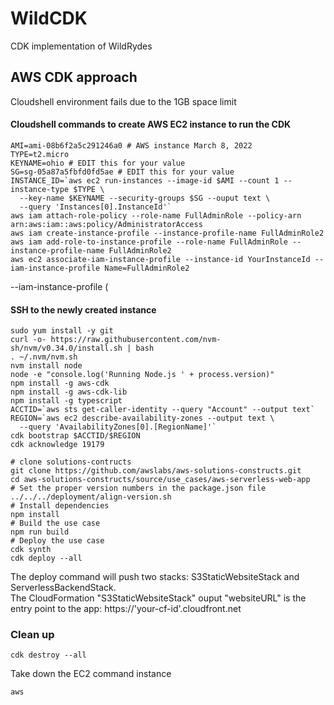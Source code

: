 # WildCDK
CDK implementation of WildRydes

## AWS CDK approach
Cloudshell environment fails due to the 1GB space limit


#### Cloudshell commands to create AWS EC2 instance to run the CDK
```
AMI=ami-08b6f2a5c291246a0 # AWS instance March 8, 2022
TYPE=t2.micro
KEYNAME=ohio # EDIT this for your value
SG=sg-05a87a5fbfd0fd5ae # EDIT this for your value
INSTANCE_ID=`aws ec2 run-instances --image-id $AMI --count 1 --instance-type $TYPE \
  --key-name $KEYNAME --security-groups $SG --ouput text \
  --query 'Instances[0].InstanceId'`
aws iam attach-role-policy --role-name FullAdminRole --policy-arn arn:aws:iam::aws:policy/AdministratorAccess
aws iam create-instance-profile --instance-profile-name FullAdminRole2
aws iam add-role-to-instance-profile --role-name FullAdminRole --instance-profile-name FullAdminRole2
aws ec2 associate-iam-instance-profile --instance-id YourInstanceId --iam-instance-profile Name=FullAdminRole2
```
  --iam-instance-profile (

#### SSH to the newly created instance
```
sudo yum install -y git
curl -o- https://raw.githubusercontent.com/nvm-sh/nvm/v0.34.0/install.sh | bash
. ~/.nvm/nvm.sh
nvm install node
node -e "console.log('Running Node.js ' + process.version)"
npm install -g aws-cdk
npm install -g aws-cdk-lib
npm install -g typescript
ACCTID=`aws sts get-caller-identity --query "Account" --output text`
REGION=`aws ec2 describe-availability-zones --output text \
  --query 'AvailabilityZones[0].[RegionName]'`
cdk bootstrap $ACCTID/$REGION
cdk acknowledge 19179
```

```
# clone solutions-contructs
git clone https://github.com/awslabs/aws-solutions-constructs.git
cd aws-solutions-constructs/source/use_cases/aws-serverless-web-app
# Set the proper version numbers in the package.json file
../../../deployment/align-version.sh
# Install dependencies
npm install
# Build the use case
npm run build
# Deploy the use case
cdk synth
cdk deploy --all

```
The deploy command will push two stacks: S3StaticWebsiteStack and ServerlessBackendStack.  
The CloudFormation "S3StaticWebsiteStack" ouput "websiteURL" is the entry point to the app: https://'your-cf-id'.cloudfront.net

### Clean up
```
cdk destroy --all
```
Take down the EC2 command instance
```
aws 
```


